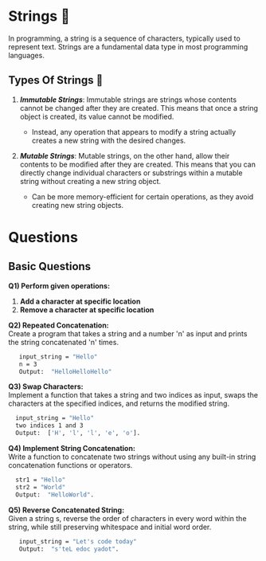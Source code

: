 # Strings 💬

In programming, a string is a sequence of characters, typically used to represent text. Strings are a fundamental data type in most programming languages.

## Types Of Strings 📝

1. ***Immutable Strings***:
   Immutable strings are strings whose contents cannot be changed after they are created. This means that once a string object is created, its value cannot be modified. 
   - Instead, any operation that appears to modify a string actually creates a new string with the desired changes.
    

2. ***Mutable Strings***:
   Mutable strings, on the other hand, allow their contents to be modified after they are created. This means that you can directly change individual characters or substrings within a mutable string without creating a new string object. 
   - Can be more memory-efficient for certain operations, as they avoid creating new string objects.

# Questions

## Basic Questions

**Q1) Perform given operations:** 
   1. **Add a character at specific location**  
   2. **Remove a character at specific location**

**Q2) Repeated Concatenation:**  
   Create a program that takes a string and a number 'n' as input and prints the string concatenated 'n' times.
   ```bash
      input_string = "Hello"
      n = 3
      Output:  "HelloHelloHello"
  ```

**Q3) Swap Characters:**  
   Implement a function that takes a string and two indices as input, swaps the characters at the specified indices, and returns the modified string.
   ```bash
     input_string = "Hello"
     two indices 1 and 3
     Output:  ['H', 'l', 'l', 'e', 'o'].
   ```

**Q4) Implement String Concatenation:**  
   Write a function to concatenate two strings without using any built-in string concatenation functions or operators.
   ```bash
     str1 = "Hello"
     str2 = "World"
     Output:  "HelloWorld".
   ```
   

**Q5) Reverse Concatenated String:**  
   Given a string s, reverse the order of characters in every word within the string, while still preserving whitespace and initial word order.
   ```bash
      input_string = "Let's code today"
      Output:  "s'teL edoc yadot".
   ```



